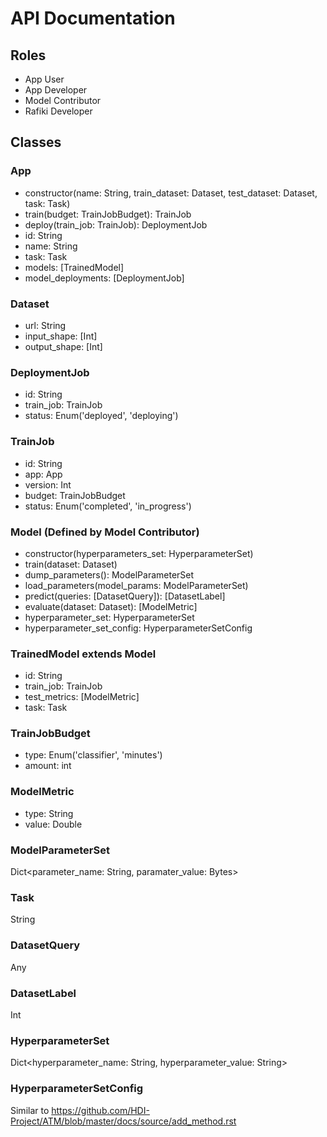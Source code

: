 # API Documentation

## Roles

- App User
- App Developer
- Model Contributor
- Rafiki Developer

## Classes

### App

- constructor(name: String, train_dataset: Dataset, test_dataset: Dataset, task: Task)
- train(budget: TrainJobBudget): TrainJob
- deploy(train_job: TrainJob): DeploymentJob
- id: String
- name: String
- task: Task
- models: [TrainedModel]
- model_deployments: [DeploymentJob]

### Dataset

- url: String
- input_shape: [Int]
- output_shape: [Int]

### DeploymentJob

- id: String
- train_job: TrainJob
- status: Enum('deployed', 'deploying')

### TrainJob

- id: String
- app: App
- version: Int
- budget: TrainJobBudget
- status: Enum('completed', 'in_progress')

### Model (Defined by Model Contributor)

- constructor(hyperparameters_set: HyperparameterSet)
- train(dataset: Dataset)
- dump_parameters(): ModelParameterSet
- load_parameters(model_params: ModelParameterSet)
- predict(queries: [DatasetQuery]): [DatasetLabel]
- evaluate(dataset: Dataset): [ModelMetric]
- hyperparameter_set: HyperparameterSet
- hyperparameter_set_config: HyperparameterSetConfig

### TrainedModel extends Model

- id: String
- train_job: TrainJob
- test_metrics: [ModelMetric]
- task: Task

### TrainJobBudget

- type: Enum('classifier', 'minutes')
- amount: int

### ModelMetric

- type: String
- value: Double

### ModelParameterSet

Dict<parameter_name: String, paramater_value: Bytes>

### Task

String

### DatasetQuery

Any

### DatasetLabel

Int

### HyperparameterSet

Dict<hyperparameter_name: String, hyperparameter_value: String>

### HyperparameterSetConfig

Similar to https://github.com/HDI-Project/ATM/blob/master/docs/source/add_method.rst
 
